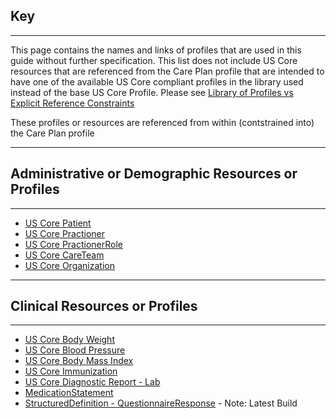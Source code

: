 ## Key


-----


This page contains the names and links of profiles that are used in this guide without further specification. This list does not include US Core resources that are referenced from the Care Plan profile that are intended to have one of the available US Core compliant profiles in the library used instead of the base US Core Profile. Please see [Library of Profiles vs Explicit Reference Constraints](https://trifolia-fhir.lantanagroup.com/igs/lantana_hapi_r4/MCC-IG/library_of_profiles_vs_explicit_reference_constraints.html#library-of-profiles-vs-explicit-reference-constraints)

These profiles or resources are referenced from within (contstrained into) the Care Plan profile


-----



## Administrative or Demographic Resources or Profiles


-----



 - [US Core Patient](http://hl7.org/fhir/us/core/StructureDefinition/us-core-patient)
 - [US Core Practioner](http://hl7.org/fhir/us/core/StructureDefinition/us-core-practitioner)
 - [US Core PractionerRole](http://hl7.org/fhir/us/core/StructureDefinition/us-core-practitionerrole)
 - [US Core CareTeam](http://hl7.org/fhir/us/core/StructureDefinition/us-core-careteam)
 - [US Core Organization](http://hl7.org/fhir/us/core/StructureDefinition/us-core-careteam)
 

-----


## Clinical Resources or Profiles


-----


 - [US Core Body Weight](http://hl7.org/fhir/us/core/StructureDefinition/us-core-body-weight) 
 - [US Core Blood Pressure](http://hl7.org/fhir/us/core/StructureDefinition/us-core-blood-pressure)
 - [US Core Body Mass Index](http://hl7.org/fhir/us/core/StructureDefinition/us-core-bmi)
 - [US Core Immunization](http://hl7.org/fhir/us/core/StructureDefinition/us-core-immunization)
 - [US Core Diagnostic Report - Lab](http://hl7.org/fhir/us/core/StructureDefinition/us-core-diagnosticreport-lab)
 - [MedicationStatement](https://www.hl7.org/fhir/medicationstatement-definitions.html#MedicationStatement)
 - [StructuredDefinition - QuestionnaireResponse](https://build.fhir.org/ig/HL7/sdc//StructureDefinition-sdc-questionnaireresponse.html) - Note: Latest Build